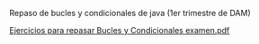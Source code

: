 Repaso de bucles y condicionales de java (1er trimestre de DAM)


[Ejercicios para repasar Bucles y Condicionales examen.pdf](https://github.com/user-attachments/files/17568786/Ejercicios.para.repasar.Bucles.y.Condicionales.examen.pdf)
